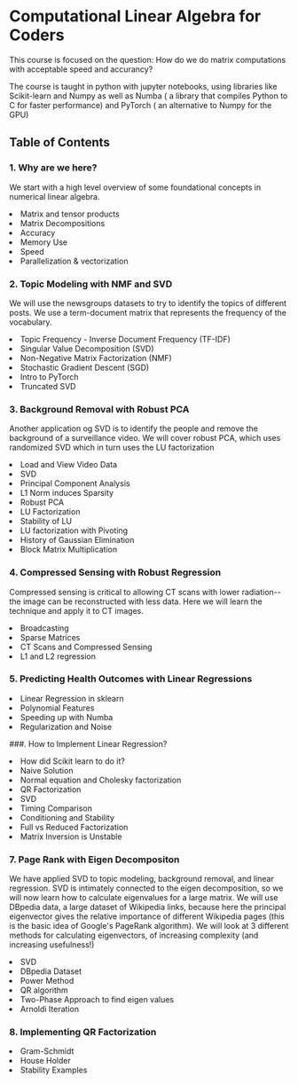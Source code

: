 # Computational Linear Algebra for Coders

This course is focused on the question: How do we do matrix computations with acceptable speed and accurancy?

The course is taught in python with jupyter notebooks, using libraries like Scikit-learn and Numpy as well as Numba ( a library that compiles Python to C for faster performance) and PyTorch ( an alternative to Numpy for the GPU)


## Table of Contents

### 1. Why are we here?

We start with a high level overview of some foundational concepts in numerical linear algebra.
<li> Matrix and tensor products
<li> Matrix Decompositions
<li> Accuracy        
<li> Memory Use
<li> Speed 
<li> Parallelization & vectorization

### 2. Topic Modeling with NMF and SVD 

We will use the newsgroups datasets to try to identify the topics of different posts. We use a term-document matrix that represents the frequency of the vocabulary.
<li> Topic Frequency - Inverse Document Frequency (TF-IDF)
<li> Singular Value Decomposition (SVD)
<li> Non-Negative Matrix Factorization (NMF)
<li> Stochastic Gradient Descent (SGD)
<li> Intro to PyTorch
<li> Truncated SVD

### 3. Background Removal with Robust PCA

Another application og SVD is to identify the people and remove the background of a surveillance video. We will cover robust PCA, which uses randomized SVD which in turn uses the LU factorization

<li> Load and View Video Data  
<li> SVD 
<li> Principal Component Analysis
<li> L1 Norm induces Sparsity
<li> Robust PCA
<li> LU Factorization
<li> Stability of LU
<li> LU factorization with Pivoting
<li> History of Gaussian Elimination
<li> Block Matrix Multiplication 


### 4. Compressed Sensing with Robust Regression

Compressed sensing is critical to allowing CT scans with lower radiation-- the image can be reconstructed with less data. Here we will learn the technique and apply it to CT images.

<li> Broadcasting
<li> Sparse Matrices
<li> CT Scans and Compressed Sensing
<li> L1 and L2 regression


### 5. Predicting Health Outcomes with Linear Regressions

<li> Linear Regression in sklearn
<li> Polynomial Features
<li> Speeding up with Numba
<li> Regularization and Noise


###. How to Implement Linear Regression?

<li> How did Scikit learn to do it?
<li> Naive Solution
<li> Normal equation and Cholesky factorization
<li> QR Factorization
<li> SVD
<li> Timing Comparison
<li> Conditioning and Stability
<li> Full vs Reduced Factorization
<li> Matrix Inversion is Unstable



### 7. Page Rank with Eigen Decompositon

We have applied SVD to topic modeling, background removal, and linear regression. SVD is intimately connected to the eigen decomposition, so we will now learn how to calculate eigenvalues for a large matrix. We will use DBpedia data, a large dataset of Wikipedia links, because here the principal eigenvector gives the relative importance of different Wikipedia pages (this is the basic idea of Google's PageRank algorithm). We will look at 3 different methods for calculating eigenvectors, of increasing complexity (and increasing usefulness!)

<li> SVD
<li> DBpedia Dataset
<li> Power Method
<li> QR algorithm
<li> Two-Phase Approach to find eigen values
<li> Arnoldi Iteration



### 8. Implementing QR Factorization

<li> Gram-Schmidt
<li> House Holder
<li> Stability Examples



    
